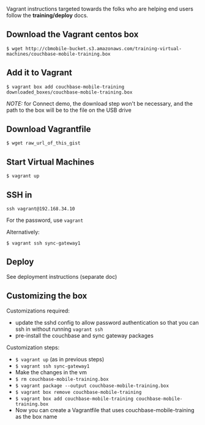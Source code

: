 
Vagrant instructions targeted towards the folks who are helping end users follow the **training/deploy** docs.

## Download the Vagrant centos box

```
$ wget http://cbmobile-bucket.s3.amazonaws.com/training-virtual-machines/couchbase-mobile-training.box
```

## Add it to Vagrant

```
$ vagrant box add couchbase-mobile-training downloaded_boxes/couchbase-mobile-training.box
```

*NOTE:* for Connect demo, the download step won't be necessary, and the path to the box will be to the file on the USB drive

## Download Vagrantfile 

```
$ wget raw_url_of_this_gist
```

## Start Virtual Machines

```
$ vagrant up
```

## SSH in

```
ssh vagrant@192.168.34.10
```

For the password, use `vagrant`

Alternatively:

```
$ vagrant ssh sync-gateway1
```

## Deploy

See deployment instructions (separate doc)


## Customizing the box 

Customizations required:

  - update the sshd config to allow password authentication so that you can ssh in without running `vagrant ssh`
  - pre-install the couchbase and sync gateway packages

Customization steps:

- `$ vagrant up` (as in previous steps)
- `$ vagrant ssh sync-gateway1` 
- Make the changes in the vm
- `$ rm couchbase-mobile-training.box`
- `$ vagrant package --output couchbase-mobile-training.box`
- `$ vagrant box remove couchbase-mobile-training`
- `$ vagrant box add couchbase-mobile-training couchbase-mobile-training.box`
- Now you can create a Vagrantfile that uses couchbase-mobile-training as the box name

